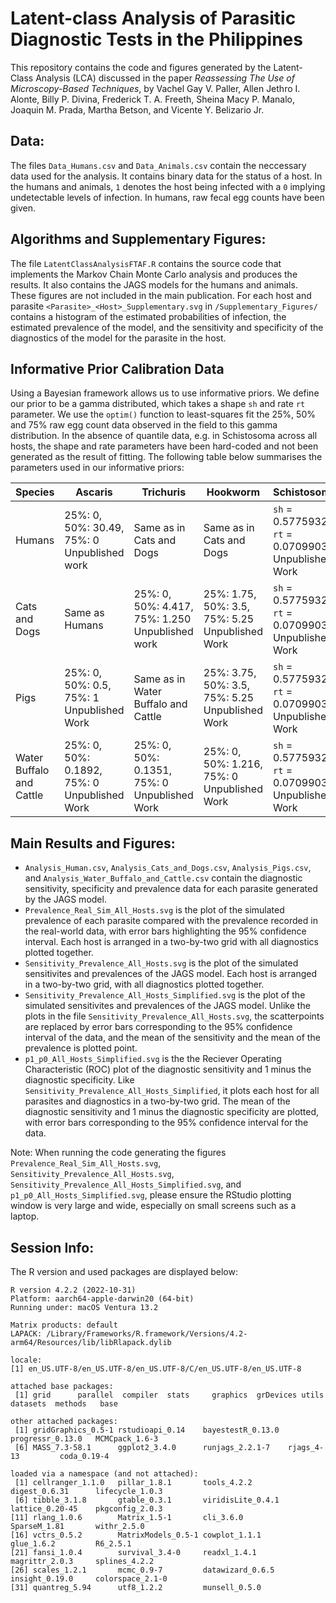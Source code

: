# Latent-class Analysis of Parasitic Diagnostic Tests in the Philippines
This repository contains the code and figures generated by the Latent-Class Analysis (LCA) discussed in the paper *Reassessing The Use of Microscopy-Based Techniques*, by Vachel Gay V. Paller, Allen Jethro I. Alonte, Billy P. Divina, Frederick T. A. Freeth, Sheina Macy P. Manalo, Joaquin M. Prada, Martha Betson, and Vicente Y. Belizario Jr.

## Data:
The files ```Data_Humans.csv``` and ```Data_Animals.csv``` contain the neccessary data used for the analysis. It contains binary data for the status of a host. In the humans and animals, ```1``` denotes the host being infected with a ```0``` implying undetectable levels of infection. In humans, raw fecal egg counts have been given.


## Algorithms and Supplementary Figures:
The file ```LatentClassAnalysisFTAF.R``` contains the source code that implements the Markov Chain Monte Carlo analysis and produces the results. It also contains the JAGS models for the humans and animals. These figures are not included in the main publication. For each host and parasite ```<Parasite>_<Host>_Supplementary.svg``` in ```/Supplementary_Figures/``` contains a histogram of the estimated probabilities of infection, the estimated prevalence of the model, and the sensitivity and specificity of the diagnostics of the model for the parasite in the host.


## Informative Prior Calibration Data
Using a Bayesian framework allows us to use informative priors. We define our prior to be a gamma distributed, which takes a shape ```sh``` and rate ```rt``` parameter. We use the ```optim()``` function to least-squares fit the 25%, 50% and 75% raw egg count data observed in the field to this gamma distribution. In the absence of quantile data, e.g. in Schistosoma across all hosts, the shape and rate parameters have been hard-coded and not been generated as the result of fitting. The following table below summarises the parameters used in our informative priors:

| Species                  | Ascaris                                         | Trichuris                                          | Hookworm                                           | Schistosoma                                                       |
|--------------------------|-------------------------------------------------|----------------------------------------------------|----------------------------------------------------|-------------------------------------------------------------------|
| Humans                   | 25%: 0, 50%: 30.49, 75%: 0<br>Unpublished work  | Same as in Cats and Dogs                           | Same as in Cats and Dogs                           | ```sh``` = 0.5775932<br>```rt``` = 0.07099037<br>Unpublished Work |
| Cats and Dogs            | Same as Humans                                  | 25%: 0, 50%: 4.417, 75%: 1.250<br>Unpublished work | 25%: 1.75, 50%: 3.5, 75%: 5.25<br>Unpublished Work | ```sh``` = 0.5775932<br>```rt``` = 0.07099037<br>Unpublished Work |
| Pigs                     | 25%: 0, 50%: 0.5, 75%: 1<br>Unpublished Work    | Same as in Water Buffalo and Cattle                | 25%: 3.75, 50%: 3.5, 75%: 5.25<br>Unpublished Work | ```sh``` = 0.5775932<br>```rt``` = 0.07099037<br>Unpublished Work |
| Water Buffalo and Cattle | 25%: 0, 50%: 0.1892, 75%: 0<br>Unpublished Work | 25%: 0, 50%: 0.1351, 75%: 0<br>Unpublished Work    | 25%: 0, 50%: 1.216, 75%: 0<br>Unpublished Work     | ```sh``` = 0.5775932<br>```rt``` = 0.07099037<br>Unpublished Work |


## Main Results and Figures:
- ```Analysis_Human.csv```, ```Analysis_Cats_and_Dogs.csv```, ```Analysis_Pigs.csv```, and ```Analysis_Water_Buffalo_and_Cattle.csv``` contain the diagnostic sensitivity, specificity and prevalence data for each parasite generated by the JAGS model.
 - ```Prevalence_Real_Sim_All_Hosts.svg``` is the plot of the simulated prevalence of each parasite compared with the prevalence recorded in the real-world data, with error bars highlighting the 95% confidence interval. Each host is arranged in a two-by-two grid with all diagnostics plotted together.
 - ```Sensitivity_Prevalence_All_Hosts.svg``` is the plot of the simulated sensitivites and prevalences of the JAGS model. Each host is arranged in a two-by-two grid, with all diagnostics plotted together.
 - ```Sensitivity_Prevalence_All_Hosts_Simplified.svg``` is the plot of the simulated sensitivites and prevalences of the JAGS model. Unlike the plots in the file ```Sensitivity_Prevalence_All_Hosts.svg```, the scatterpoints are replaced by error bars corresponding to the 95% confidence interval of the data, and the mean of the sensitivity and the mean of the prevalence is plotted point.
 - ```p1_p0_All_Hosts_Simplified.svg``` is the the Reciever Operating Characteristic (ROC) plot of the diagnostic sensitivity and 1 minus the diagnostic specificity. Like ```Sensitivity_Prevalence_All_Hosts_Simplified```, it plots each host for all parasites and diagnostics in a two-by-two grid. The mean of the diagnostic sensitivity and 1 minus the diagnostic specificity are plotted, with error bars corresponding to the 95% confidence interval for the data.

Note: When running the code generating the figures ```Prevalence_Real_Sim_All_Hosts.svg```, ```Sensitivity_Prevalence_All_Hosts.svg```, ```Sensitivity_Prevalence_All_Hosts_Simplified.svg```, and ```p1_p0_All_Hosts_Simplified.svg```, please ensure the RStudio plotting window is very large and wide, especially on small screens such as a laptop.


## Session Info:
The R version and used packages are displayed below:
```
R version 4.2.2 (2022-10-31)
Platform: aarch64-apple-darwin20 (64-bit)
Running under: macOS Ventura 13.2

Matrix products: default
LAPACK: /Library/Frameworks/R.framework/Versions/4.2-arm64/Resources/lib/libRlapack.dylib

locale:
[1] en_US.UTF-8/en_US.UTF-8/en_US.UTF-8/C/en_US.UTF-8/en_US.UTF-8

attached base packages:
 [1] grid      parallel  compiler  stats     graphics  grDevices utils     datasets  methods   base     

other attached packages:
 [1] gridGraphics_0.5-1 rstudioapi_0.14    bayestestR_0.13.0  progressr_0.13.0   MCMCpack_1.6-3    
 [6] MASS_7.3-58.1      ggplot2_3.4.0      runjags_2.2.1-7    rjags_4-13         coda_0.19-4       

loaded via a namespace (and not attached):
 [1] cellranger_1.1.0   pillar_1.8.1       tools_4.2.2        digest_0.6.31      lifecycle_1.0.3   
 [6] tibble_3.1.8       gtable_0.3.1       viridisLite_0.4.1  lattice_0.20-45    pkgconfig_2.0.3   
[11] rlang_1.0.6        Matrix_1.5-1       cli_3.6.0          SparseM_1.81       withr_2.5.0       
[16] vctrs_0.5.2        MatrixModels_0.5-1 cowplot_1.1.1      glue_1.6.2         R6_2.5.1          
[21] fansi_1.0.4        survival_3.4-0     readxl_1.4.1       magrittr_2.0.3     splines_4.2.2     
[26] scales_1.2.1       mcmc_0.9-7         datawizard_0.6.5   insight_0.19.0     colorspace_2.1-0  
[31] quantreg_5.94      utf8_1.2.2         munsell_0.5.0
```
